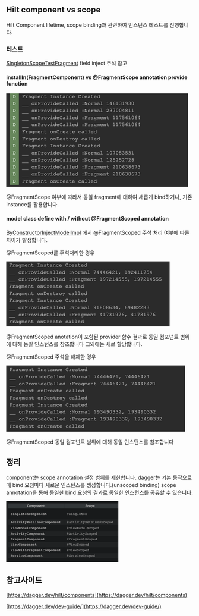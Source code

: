 ## Hilt component vs scope

Hilt Component lifetime, scope binding과 관련하여 인스턴스 테스트를 진행합니다.

### 테스트

[SingletonScopeTestFragment](https://github.com/EHK00/HiltComponentStudy/blob/main/singletonScopeTest/src/main/java/com/example/singletonscopetest/SingletonScopeTestFragment.kt)
field inject 주석 참고

#### installIn(FragmentComponent) vs @FragmentScope annotation provide function

<img src="images/logcat1.png" />

@FragmentScope 여부에 따라서 동일 fragment에 대하여 새롭게 bind하거나, 기존 instance를 활용합니다.

#### model class define with / without @FragmentScoped annotation

[ByConstructorInjectModelImpl](https://github.com/EHK00/HiltComponentStudy/blob/main/singletonScopeTest/src/main/java/com/example/singletonscopetest/model/ByConstructorInjectModel.kt) 에서 @FragmentScoped 주석 처리 여부에 따른 차이가 발생합니다.

@FragmentScoped를 주석처리한 경우

<img src="images/logcat2.png" />

@FragmentScoped anotation이 포함된 provider 함수 결과로 동일 컴포넌트 범위에 대해 동일 인스턴스를 참조합니다
그외에는 새로 할당합니다.

@FragmentScoped 주석을 해제한 경우

<img src="images/logcat3.png" />

@FragmentScoped
동일 컴포넌트 범위에 대해 동일 인스턴스를 참조합니다

## 정리
component는 scope annotation 설정 범위를 제한합니다.
dagger는 기본 동작으로 매 bind 요청마다 새로운 인스턴스를 생성합니다.(unscoped binding)
scope annotation을 통해 동일한 bind 요청의 결과로 동일한 인스턴스를 공유할 수 있습니다.

<img src="images/singletonScopedTest1.png" width="60%" />

## 참고사이트
[https://dagger.dev/hilt/components](https://dagger.dev/hilt/components)

[https://dagger.dev/dev-guide/](https://dagger.dev/dev-guide/)

